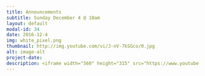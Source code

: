 ```yaml
---
title: Announcements
subtitle: Sunday December 4 @ 10am
layout: default
modal-id: 34
date: 2016-12-4
img: white_pixel.png
thumbnail: http://img.youtube.com/vi/J-nV-7kSGco/0.jpg
alt: image-alt
project-date:
description: <iframe width="560" height="315" src="https://www.youtube.com/embed/J-nV-7kSGco" frameborder="0" allowfullscreen></iframe>
---
```

